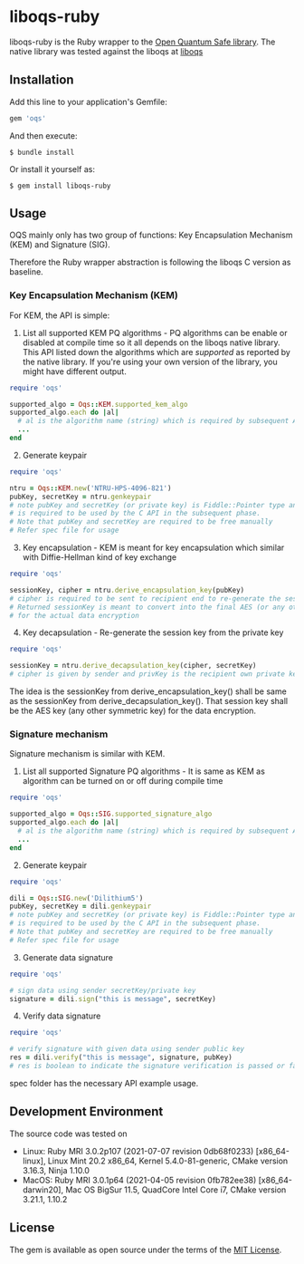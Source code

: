 # liboqs-ruby

liboqs-ruby is the Ruby wrapper to the [Open Quantum Safe library](https://openquantumsafe.org). The native library was tested against the liboqs at [liboqs](https://github.com/open-quantum-safe/liboqs)


## Installation

Add this line to your application's Gemfile:

```ruby
gem 'oqs'
```

And then execute:

    $ bundle install

Or install it yourself as:

    $ gem install liboqs-ruby

## Usage

OQS mainly only has two group of functions: Key Encapsulation Mechanism (KEM) and Signature (SIG). 

Therefore the Ruby wrapper abstraction is following the liboqs C version as baseline. 

### Key Encapsulation Mechanism (KEM)

For KEM, the API is simple:

1. List all supported KEM PQ algorithms - PQ algorithms can be enable or disabled at compile time so it all depends on the liboqs native library. This API listed down the algorithms which are *supported* as reported by the native library. If you're using your own version of the library, you might have different output. 
```ruby
require 'oqs'

supported_algo = Oqs::KEM.supported_kem_algo
supported_algo.each do |al|
  # al is the algorithm name (string) which is required by subsequent API
  ...
end
```

2. Generate keypair
```ruby
require 'oqs'

ntru = Oqs::KEM.new('NTRU-HPS-4096-821')
pubKey, secretKey = ntru.genkeypair
# note pubKey and secretKey (or private key) is Fiddle::Pointer type and 
# is required to be used by the C API in the subsequent phase.
# Note that pubKey and secretKey are required to be free manually
# Refer spec file for usage
```

3. Key encapsulation - KEM is meant for key encapsulation which similar with Diffie-Hellman kind of key exchange
```ruby
require 'oqs'

sessionKey, cipher = ntru.derive_encapsulation_key(pubKey)
# cipher is required to be sent to recipient end to re-generate the sessionKey at recipient end.
# Returned sessionKey is meant to convert into the final AES (or any other symmetric key) 
# for the actual data encryption
```

4. Key decapsulation - Re-generate the session key from the private key
```ruby
require 'oqs'

sessionKey = ntru.derive_decapsulation_key(cipher, secretKey)
# cipher is given by sender and privKey is the recipient own private key
```

The idea is the sessionKey from derive\_encapsulation\_key() shall be same as the sessionKey from derive\_decapsulation\_key(). That session key shall be the AES key (any other symmetric key) for the data encryption.


### Signature mechanism

Signature mechanism is similar with KEM.

1. List all supported Signature PQ algorithms - It is same as KEM as algorithm can be turned on or off during compile time 
```ruby
require 'oqs'

supported_algo = Oqs::SIG.supported_signature_algo
supported_algo.each do |al|
  # al is the algorithm name (string) which is required by subsequent API
  ...
end
```

2. Generate keypair
```ruby
require 'oqs'

dili = Oqs::SIG.new('Dilithium5')
pubKey, secretKey = dili.genkeypair
# note pubKey and secretKey (or private key) is Fiddle::Pointer type and 
# is required to be used by the C API in the subsequent phase.
# Note that pubKey and secretKey are required to be free manually
# Refer spec file for usage
```

3. Generate data signature 
```ruby
require 'oqs'

# sign data using sender secretKey/private key
signature = dili.sign("this is message", secretKey)
```

4. Verify data signature
```ruby
require 'oqs'

# verify signature with given data using sender public key
res = dili.verify("this is message", signature, pubKey)
# res is boolean to indicate the signature verification is passed or failed
```

spec folder has the necessary API example usage.

## Development Environment

The source code was tested on 
* Linux: Ruby MRI 3.0.2p107 (2021-07-07 revision 0db68f0233) [x86\_64-linux], Linux Mint 20.2 x86\_64, Kernel 5.4.0-81-generic, CMake version 3.16.3, Ninja 1.10.0
* MacOS: Ruby MRI 3.0.1p64 (2021-04-05 revision 0fb782ee38) [x86\_64-darwin20], Mac OS BigSur 11.5, QuadCore Intel Core i7, CMake version 3.21.1, 1.10.2

## License

The gem is available as open source under the terms of the [MIT License](https://opensource.org/licenses/MIT).

